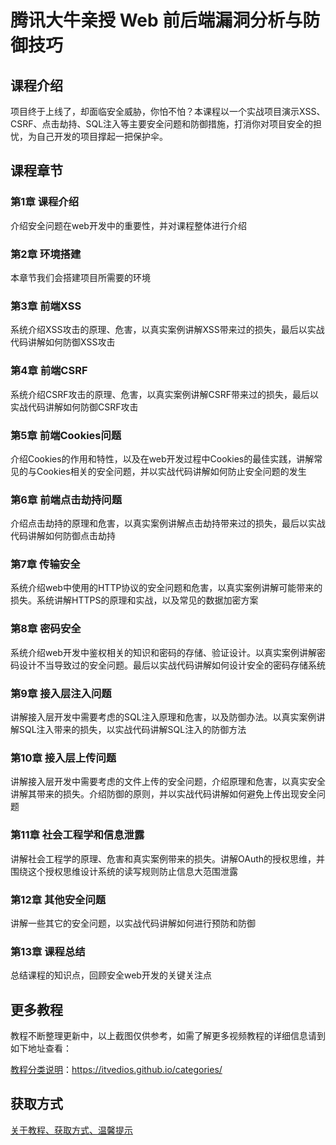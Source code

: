 # 腾讯大牛亲授 Web 前后端漏洞分析与防御技巧

## 课程介绍

项目终于上线了，却面临安全威胁，你怕不怕？本课程以一个实战项目演示XSS、CSRF、点击劫持、SQL注入等主要安全问题和防御措施，打消你对项目安全的担忧，为自己开发的项目撑起一把保护伞。

## 课程章节

### 第1章 课程介绍

介绍安全问题在web开发中的重要性，并对课程整体进行介绍

### 第2章 环境搭建

本章节我们会搭建项目所需要的环境

### 第3章 前端XSS

系统介绍XSS攻击的原理、危害，以真实案例讲解XSS带来过的损失，最后以实战代码讲解如何防御XSS攻击

### 第4章 前端CSRF

系统介绍CSRF攻击的原理、危害，以真实案例讲解CSRF带来过的损失，最后以实战代码讲解如何防御CSRF攻击

### 第5章 前端Cookies问题

介绍Cookies的作用和特性，以及在web开发过程中Cookies的最佳实践，讲解常见的与Cookies相关的安全问题，并以实战代码讲解如何防止安全问题的发生

### 第6章 前端点击劫持问题

介绍点击劫持的原理和危害，以真实案例讲解点击劫持带来过的损失，最后以实战代码讲解如何防御点击劫持

### 第7章 传输安全

系统介绍web中使用的HTTP协议的安全问题和危害，以真实案例讲解可能带来的损失。系统讲解HTTPS的原理和实战，以及常见的数据加密方案

### 第8章 密码安全

系统介绍web开发中鉴权相关的知识和密码的存储、验证设计。以真实案例讲解密码设计不当导致过的安全问题。最后以实战代码讲解如何设计安全的密码存储系统

### 第9章 接入层注入问题

讲解接入层开发中需要考虑的SQL注入原理和危害，以及防御办法。以真实案例讲解SQL注入带来的损失，以实战代码讲解SQL注入的防御方法

### 第10章 接入层上传问题

讲解接入层开发中需要考虑的文件上传的安全问题，介绍原理和危害，以真实安全讲解其带来的损失。介绍防御的原则，并以实战代码讲解如何避免上传出现安全问题

### 第11章 社会工程学和信息泄露

讲解社会工程学的原理、危害和真实案例带来的损失。讲解OAuth的授权思维，并围绕这个授权思维设计系统的读写规则防止信息大范围泄露

### 第12章 其他安全问题

讲解一些其它的安全问题，以实战代码讲解如何进行预防和防御

### 第13章 课程总结

总结课程的知识点，回顾安全web开发的关键关注点

## 更多教程

教程不断整理更新中，以上截图仅供参考，如需了解更多视频教程的详细信息请到如下地址查看：

[教程分类说明](https://itvedios.github.io/categories/)：<https://itvedios.github.io/categories/>

## 获取方式

[关于教程、获取方式、温馨提示](https://itvedios.github.io/about/)
